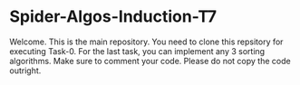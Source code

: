 # Spider-Algos-Induction-T7
Welcome.
This is the main repository. You need to clone this repsitory for executing Task-0.
For the last task, you can implement any 3 sorting algorithms. Make sure to comment your code. Please do not copy the code outright.
